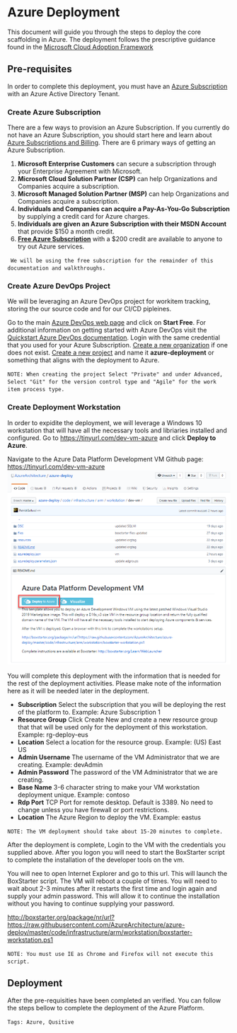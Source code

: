 # Azure Deployment

This document will guide you through the steps to deploy the core scaffolding  in Azure. The deployment follows the prescriptive guidance found in the [Microsoft Cloud Adoption Framework](https://aka.ms/caf)

## Pre-requisites
In order to complete this deployment, you must have an [Azure Subscription](https://azure.microsoft.com/en-us/free/) with an Azure Active Directory Tenant.

### Create Azure Subscription
There are a few ways to provision an Azure Subscription. If you currently do not have an Azure Subscription, you should start here and learn about [Azure Subscriptions and Billing](https://docs.microsoft.com/en-us/azure/cost-management-billing/manage/). 
There are 6 primary ways of getting an Azure Subscription. 
1. **Microsoft Enterprise Customers** can secure a subscription through your Enterprise Agreement with Microsoft.
1. **Microsoft Cloud Solution Partner (CSP)** can help Organizations and Companies acquire a subscription.
1. **Microsoft Managed Solution Partner (MSP)** can help Organizations and Companies acquire a subscription.
1. **Individuals and Companies can acquire a Pay-As-You-Go Subscription** by supplying a credit card for Azure charges.
1. **Individuals are given an Azure Subscription with their MSDN Account** that provide $150 a month credit.
1. **[Free Azure Subscription](https://docs.microsoft.com/en-us/azure/cost-management-billing/manage/create-free-services)** with a $200 credit are available to anyone to try out Azure services.

` We will be using the free subscription for the remainder of this documentation and walkthroughs.`

### Create Azure DevOps Project
We will be leveraging an Azure DevOps project for workitem tracking, storing the our source code and for our CI/CD pipleines.

Go to the main [Azure DevOps web page](https://azure.microsoft.com/en-us/services/devops/?nav=min) and click on **Start Free**. For additional information on getting started with Azure DevOps visit the [Quickstart Azure DevOps documentation](https://docs.microsoft.com/en-us/azure/devops/user-guide/sign-up-invite-teammates?view=azure-devops). Login with the same credential that you used for your Azure Subscription. [Create a new organization](https://docs.microsoft.com/en-us/azure/devops/organizations/accounts/create-organization?toc=%2Fazure%2Fdevops%2Fget-started%2Ftoc.json&bc=%2Fazure%2Fdevops%2Fget-started%2Fbreadcrumb%2Ftoc.json&view=azure-devops) if one does not exist. [Create a new project](https://docs.microsoft.com/en-us/azure/devops/organizations/projects/create-project?view=azure-devops&tabs=preview-page) and name it **azure-deployment** or something that aligns with the deployment to Azure.

`NOTE: When creating the project Select "Private" and under Advanced, Select "Git" for the version control type and "Agile" for the work item process type.` 



### Create Deployment Workstation
In order to expidite the deployment, we will leverage a Windows 10 workstation that will have all the necessary tools and libriaries installed and configured. Go to https://tinyurl.com/dev-vm-azure and click **Deploy to Azure**. 

Navigate to the Azure Data Platform Development VM Github page: https://tinyurl.com/dev-vm-azure
![](media/github-deploy-vm.png)

You will complete this deployment with the information that is needed for the rest of the deployment activities. Please make note of the information here as it will be needed later in the deployment.

- **Subscription** Select the subscription that you will be deploying the rest of the platform to.  Example: Azure Subscription 1
- **Resource Group** Click Create New and create a new resource group that that will be used only for the deployment of this workstation. Example: rg-deploy-eus
- **Location** Select a location for the resource group. Example: (US) East US
- **Admin Username** The username of the VM Administrator that we are creating. Example: devAdmin
- **Admin Password** The password of the VM Administrator that we are creating. 
- **Base Name** 3-6 character string to make your VM workstation deployment unique.  Example: contoso
- **Rdp Port** TCP Port for remote desktop. Default is 3389. No need to change unless you have firewall or port restrictions.
- **Location** The Azure Region to deploy the VM. Example: eastus

`NOTE: The VM deployment should take about 15-20 minutes to complete.`


After the deployment is complete, Login to the VM with the credentials you supplied above. After you logon you will need to start the BoxStarter script to complete the installation of the developer tools on the vm. 

You will nee to open Internet Explorer and go to this url. This will launch the BoxStarter script. The VM will reboot a couple of times. You will need to wait about 2-3 minutes after it restarts the first time and login again and supply your admin password. This will allow it to continue the installation without you having to continue supplying your password.

http://boxstarter.org/package/nr/url?https://raw.githubusercontent.com/AzureArchitecture/azure-deploy/master/code/infrastructure/arm/workstation/boxstarter-workstation.ps1

`NOTE: You must use IE as Chrome and Firefox will not execute this script. `


## Deployment

After the pre-requisities have been completed an verified. You can follow the steps bellow to complete the deployment of the Azure Platform.






`Tags: Azure, Qusitive`
